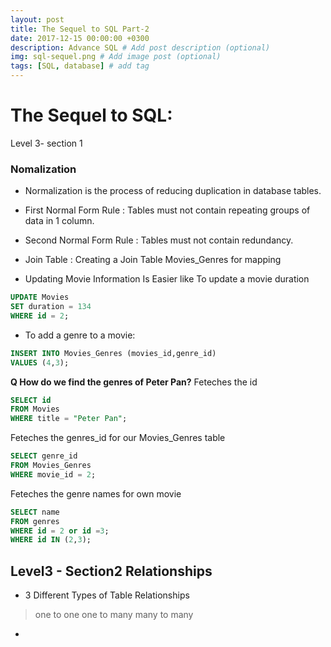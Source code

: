 ```yaml
---
layout: post
title: The Sequel to SQL Part-2
date: 2017-12-15 00:00:00 +0300
description: Advance SQL # Add post description (optional)
img: sql-sequel.png # Add image post (optional)
tags: [SQL, database] # add tag
---
```


# The Sequel to SQL:
Level 3- section 1
### Nomalization
- Normalization is the process of reducing duplication in database tables.   
- First Normal Form Rule : Tables must not contain repeating groups of data in 1 column.  
- Second Normal Form Rule : Tables must not contain redundancy.  
- Join Table :  Creating a Join Table Movies_Genres for mapping  

- Updating Movie Information Is Easier like To update a movie duration  
```SQL
UPDATE Movies
SET duration = 134
WHERE id = 2;
```

- To add a genre to a movie:

```SQL
INSERT INTO Movies_Genres (movies_id,genre_id)
VALUES (4,3);
```

**Q How do we find the genres of Peter Pan?**
Feteches the id  
```SQL
SELECT id
FROM Movies  
WHERE title = "Peter Pan";
```

Feteches the genres_id for our Movies_Genres table  
```SQL
SELECT genre_id
FROM Movies_Genres  
WHERE movie_id = 2;
```

Feteches the genre names for own movie  
```SQL
SELECT name
FROM genres
WHERE id = 2 or id =3;
WHERE id IN (2,3);
```

## Level3 - Section2  Relationships  

- 3 Different Types of Table Relationships  
> one to one
> one to many
> many to many

-
